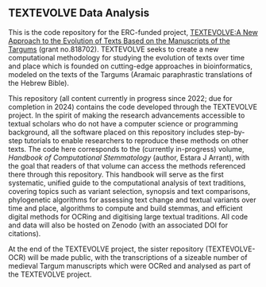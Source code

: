 ## TEXTEVOLVE Data Analysis

This is the code repository for the ERC-funded project, [TEXTEVOLVE:A New Approach to the Evolution of Texts Based on the Manuscripts of the Targums](https://cordis.europa.eu/project/id/818702) (grant no.818702). TEXTEVOLVE seeks to create a new computational methodology for studying the evolution of texts over time and place which is founded on cutting-edge approaches in bioinformatics, modeled on the texts of the Targums (Aramaic paraphrastic translations of the Hebrew Bible). 

This repository (all content currently in progress since 2022; due for completion in 2024) contains the code developed through the TEXTEVOLVE project. In the spirit of making the research advancements accessible to textual scholars who do not have a computer science or programming background, all the software placed on this repository includes step-by-step tutorials to enable researchers to reproduce these methods on other texts. The code here corresponds to the (currently in-progress) volume, *Handbook of Computational Stemmatology* (author, Estara J Arrant), with the goal that readers of that volume can access the methods referenced there through this repository. This handbook will serve as the first systematic, unified guide to the computational analysis of text traditions, covering topics such as variant selection, synopsis and text comparisons, phylogenetic algorithms for assessing text change and textual variants over time and place, algorithms to compute and build stemmas, and efficient digital methods for OCRing and digitising large textual traditions. All code and data will also be hosted on Zenodo (with an associated DOI for citations).

At the end of the TEXTEVOLVE project, the sister repository (TEXTEVOLVE-OCR) will be made public, with the transcriptions of a sizeable number of medieval Targum manuscripts which were OCRed and analysed as part of the TEXTEVOLVE project.

